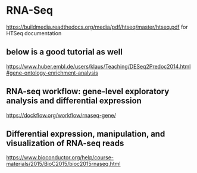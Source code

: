 # RNA-Seq
https://buildmedia.readthedocs.org/media/pdf/htseq/master/htseq.pdf for HTSeq documentation

## below is a good tutorial as well 
https://www.huber.embl.de/users/klaus/Teaching/DESeq2Predoc2014.html#gene-ontology-enrichment-analysis 
## RNA-seq workflow: gene-level exploratory analysis and differential expression
https://dockflow.org/workflow/rnaseq-gene/
## Differential expression, manipulation, and visualization of RNA-seq reads
https://www.bioconductor.org/help/course-materials/2015/BioC2015/bioc2015rnaseq.html
